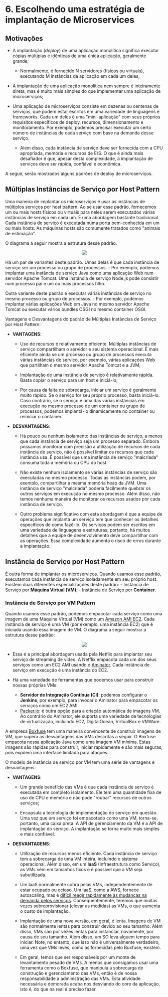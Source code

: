 # 6. Escolhendo uma estratégia de implantação de Microservices

## Motivações
* A implantação (*deploy*) de uma aplicação monolítica significa executar
cópias múltiplas e idênticas de uma única aplicação, geralmente grande;
    - Normalmente, é fornecido N servidores (físicos ou virtuais), executando
    M instâncias da aplicação em cada um deles;
* A implantação de uma aplicação monolítica nem sempre é inteiramente direta,
mas é muito mais simples do que implementar uma aplicação de microserviços;

* Uma aplicação de microserviços consiste em dezenas ou centenas de serviços,
que podem estar escritos em uma variedade de linguagens e frameworks. Cada
um deles é uma "mini-aplicação" com seus próprios requisitos específicos
de deploy, recursos, dimensionamento e monitoramento. Por exemplo, podemos
precisar executar um certo número de instâncias de cada serviço com base
na demanda desse serviço.
    - Além disso, cada instância de serviço deve ser fornecida com a CPU
    apropriada, memória e recursos de E/S. O que é ainda mais desafiador é
    que, apesar desta complexidade, a implantação de serviços deve ser rápida,
    confiável e econômica.

A seguir, serão mostrados alguns padrões de deploy de microserviços.

## Múltiplas Instâncias de Serviço por Host Pattern
Uma maneira de implantar os microserviços é usar as instâncias de múltiplos
serviços por host pattern. Ao se usar esse padrão, fornecemos um ou mais
hosts físicos ou virtuais para neles serem executados várias instâncias
de serviço em cada um. É uma abordagem bastante tradicional. Cada
instância de serviço é executada numa porta bem-conhecida em um ou mais
hosts. As máquinas hosts são comumente tratados como "animais de estimação".

O diagrama a seguir mostra a estrutura desse padrão.

<p align="center">
    <img src="..."/>
</p>

Há um par de variantes deste padrão. Umas delas é que cada instância
de serviço ser um processo ou grupo de processos. 
    - Por exemplo, podemos implantar uma instância de serviço Java
    como uma aplicação Web num servidor Apache Tomcat. Uma instância de
    serviço Node.js pode consistir num processo pai e um ou mais
    processos filho.
    
Outra variante deste padrão é executar várias instâncias de serviço no mesmo
processo ou grupo de processos.
    - Por exemplo, podemos implantar várias aplicações Web em Java no mesmo
    servidor Apache Tomcat ou executar vários bundles OSGI no mesmo container
    OSGI.
    
Vantagens e Desvantagens do padrão de Múltiplas Instâncias de Serviço por Host
Pattern:

* **VANTAGENS**:
    - Uso de recursos é relativamente eficiente. Múltiplas instâncias de
    serviço compartilham o servidor e seu sistema operacional. É mais
    eficiente ainda se um processo ou grupo de processos executa várias
    instâncias de serviço, por exemplo, várias aplicações Web que partilham
    o mesmo servidor Apache Tomcat e a JVM;

    - Implantação de uma instância de serviço é relativamente rápida. Basta
    copiar o serviço para um host e iniciá-lo;
    
    - Por causa da falta de sobrecarga, iniciar um serviço é geralmente muito
    rápido. Se o serviço for seu próprio processo, basta iniciá-lo. Caso
    contrário, se o serviço é uma das várias instâncias em execução no mesmo
    processo de um container ou grupo de processos, podemos implantá-lo
    dinamicamente no container ou reiniciar o container.
    
* **DESVANTAGENS**:
    - Há pouco ou nenhum isolamento das instâncias de serviço, a menos que cada
    instância de serviço seja um processo separado. Embora possamos monitorar
    com precisão a utilização de recursos de cada instância de serviço, não é
    possível limitar os recursos que cada instância usa. É possível que uma
    instância de serviço "malcriada" consuma toda a memória ou CPU do host.

    - Não existe nenhum isolamento se várias instâncias de serviço são
    executadas no mesmo processo. Todas as instâncias podem, por exemplo,
    compartilhar a mesma memória heap da JVM. Uma instância de serviço 
    "malcriada" poderia facilmente quebrar os outros serviços em execução no
    mesmo processo. Além disso, não temos nenhuma maneira de monitorar os
    recursos usados por cada instância de serviço.
    
    - Outro problema significativo com esta abordagem é que a equipe de 
    operações que implanta um serviço tem que conhecer os detalhes específicos
    de como fazê-lo. Os serviços podem ser escritos em uma variedade de 
    linguagens e estruturas, portanto, há muitos detalhes que a equipe de
    desenvolvimento deve compartilhar com as operações. Essa complexidade
    aumenta o risco de erros durante a implantação.
    
## Instância de Serviço por Host Pattern
É outra forma de implantar os microserviços. Quando usamos esse padrão,
executamos cada instância de serviço isoladamente em seu próprio host.
Existem duas diferentes especializações deste padrão:
    - Instância de Serviço por **Máquina Virtual (VM)**;
    - Instância de Serviço por **Container**.
    
### Instância de Serviço por VM Pattern
Quando usamos esse padrão, podemos empacotar cada serviço como uma imagem
de uma Máquina Virtual (VM) como um [Amazon AMI EC2](https://aws.amazon.com/pt/ec2/).
Cada instância de serviço é uma VM (por exemplo, uma instância EC2) que é 
iniciada usando essa imagem de VM. O diagrama a seguir mostrar a estrutura
desse padrão:

<p align="center">
    <img src="..."/>
</p>

* Essa é a principal abordagem usada pela Netflix para implantar seu
serviço de streaming de vídeo. A Netflix empacota cada um dos seus serviços
como um EC2 AMI usando o [Aminator](https://github.com/Netflix/aminator).
Cada instância de serviço em execução é uma instância do EC2.

* Há uma variedade de ferramentas que podemos usar para construir nossas
próprias VMs:
    - **Servidor de Integração Contínua (CI)**: podemos configurar o
    **Jenkins**, por exemplo, para invocar o Aminator para empacotar os
    serviços como um EC2 AMI.
    - [Packer.io](https://www.packer.io/): é outra opção para a criação
    automática de imagens VM. Ao contrário do Aminator, ele suporta
    uma variedade de tecnologias de virtualização, incluindo EC2,
    DigitalOcean, VirtualBox e VMWare.

A empresa [Boxfuse](https://boxfuse.com/) tem uma maneira convincente de
construir imagens de VM, que supera as desvantagens das VMs descritas
a seguir. O Boxfuse empacota nossa aplicação Java como uma imagem
VM mínima. Estas imagens são rápidas para construir, iniciar rapidamente
e são mais seguras, pois expõem uma interface limitada para ataques.

O modelo de instância de serviço por VM tem uma série de vantagens e 
desvantagens:

* **VANTAGENS**: 
    - Um grande benefício das VMs é que cada instância de serviço
    é executada em completo isolamento. Ele tem uma quantidade fixa de uso de CPU
    e memória e não pode "roubar" recursos de outros serviços;
    
    - Encapsula a tecnologia de implementação do serviço em questão. Uma vez
    que um serviço foi empacotado como uma VM, torna-se, portanto, uma caixa 
    preta. A API de gerenciamento da VM é a API de implantação do serviço.
    A implantação se torna muito mais simples e mais confiável.

* **DESVANTAGENS**:
    - Utilização de recursos menos eficiente. Cada instância de serviço tem a
    sobrecarga de uma VM inteira, incluindo o sistema operacional. Além disso,
    em um **IaaS** (Infraestrutura como Serviço), as VMs vêm em tamanhos fixos
    e é possível que a VM seja subutilizada.

    - Um IaaS normalmente cobra pelas VMs, independentemente de estar ocupado
    ou ocioso. Um IaaS, como a AWS, fornece autoscaling, mas é [difícil
    reagir rapidamente às mudanças na demanda pelos serviços](http://techblog.netflix.com/2013/11/scryer-netflixs-predictive-auto-scaling.html). 
    Consequentemente, teremos que muitas vezes sobreprovisionar (elevar as
    medidas) as VMs, o que aumenta o custo de implantação.
    
    - Implantação de uma nova versão, em geral, é lenta. Imagens de VM são
    normalmente lentas para construir devido ao seu tamanho. Além disso,
    VMs são por vezes lentas para instanciar, novamente, por causa de
    seu tamanho. Além disso, um SO leva alguem tempo para iniciar. Note,
    no entanto, que isso não é universalmente verdadeiro, uma vez que
    VMs leves, como as fornecidas pelo Buxfuse, existem.
    
    - Em geral, temos que ser responsáveis por um monte de levantamento
    pesado de VMs. A menos que consigamos usar uma ferramenta como o Boxfuse,
    que manipula a sobrecarga de construção e gerenciamento das VMs, então
    é de nossa responsabilidade a administração das VMs. Esta atividade 
    necessária e demorada acaba nos desviando do core da aplicação, isto é, 
    do que na real é preciso fazer.